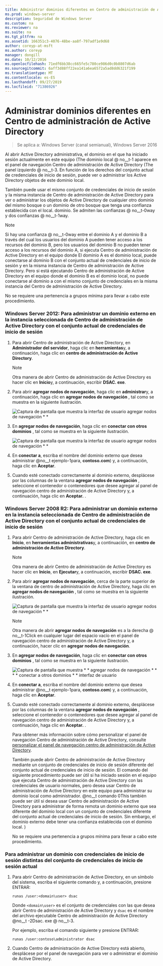 ```yaml
---
title: Administrar dominios diferentes en Centro de administración de Active Directory
ms.prod: windows-server
description: Seguridad de Windows Server
ms.custom: na
ms.reviewer: na
ms.suite: na
ms.tgt_pltfrm: na
ms.assetid: 166351c3-4076-48be-aa8f-797adf1e9d68
author: coreyp-at-msft
ms.author: coreyp
manager: dongill
ms.date: 10/12/2016
ms.openlocfilehash: 71edf6bb38cc665fe5c780ce986d0c0b8807d6ab
ms.sourcegitcommit: 6aff3d88ff22ea141a6ea6572a5ad8dd6321f199
ms.translationtype: MT
ms.contentlocale: es-ES
ms.lasthandoff: 09/27/2019
ms.locfileid: "71386926"
---
```

# <a name="manage-different-domains-in-active-directory-administrative-center"></a>Administrar dominios diferentes en Centro de administración de Active Directory

>Se aplica a: Windows Server (canal semianual), Windows Server 2016

  Al abrir Active Directory administrativa, el dominio en el que ha iniciado sesión actualmente en este equipo \(The dominio local @ no__t-1 aparece en el panel de navegación Centro de administración de Active Directory \(The panel izquierdo @ no__t-3. En función de los derechos del conjunto actual de credenciales de inicio de sesión, puede ver o administrar los Active Directory objetos de este dominio local.

 También puede usar el mismo conjunto de credenciales de inicio de sesión y la misma instancia de Centro de administración de Active Directory para ver o administrar los objetos de Active Directory de cualquier otro dominio del mismo bosque o un dominio de otro bosque que tenga una confianza establecida con el local. dominio. Se admiten las confianzas @ no__t-0way y dos confianzas @ no__t-1way.

> [!NOTE]
>  Si hay una confianza @ no__t-0way entre el dominio A y el dominio B a través del cual los usuarios del dominio A pueden tener acceso a los recursos del dominio B, pero los usuarios del dominio B no pueden tener acceso a los recursos del dominio A, si ejecuta Centro de administración de Active Directory en el equipo donde El dominio A es el dominio local, puede conectarse al dominio B con el conjunto actual de credenciales de inicio de sesión y en la misma instancia de Centro de administración de Active Directory. Pero si está ejecutando Centro de administración de Active Directory en el equipo donde el dominio B es el dominio local, no puede conectarse al dominio a con el mismo conjunto de credenciales en la misma instancia del Centro de administración de Active Directory.

 No se requiere una pertenencia a grupos mínima para llevar a cabo este procedimiento.

### <a name="windows-server-2012-to-manage-a-foreign-domain-in-the-selected-instance-of-active-directory-administrative-center-using-the-current-set-of-logon-credentials"></a>Windows Server 2012: Para administrar un dominio externo en la instancia seleccionada de Centro de administración de Active Directory con el conjunto actual de credenciales de inicio de sesión

1.  Para abrir Centro de administración de Active Directory, en **Administrador del servidor**, haga clic en **herramientas**y, a continuación, haga clic en **centro de administración de Active Directory**.

    > [!NOTE]
    >  Otra manera de abrir Centro de administración de Active Directory es hacer clic en **Inicio**y, a continuación, escribir **DSAC. exe**.

2.  Para abrir **agregar nodos de navegación**, haga clic en **administrar**y, a continuación, haga clic en **agregar nodos de navegación** , tal como se muestra en la siguiente ilustración.

     ![Captura de pantalla que muestra la interfaz de usuario agregar nodos de navegación * *](media/ADDS_ADACAddNavNode.gif)

3.  En **agregar nodos de navegación**, haga clic en **conectar con otros dominios** , tal como se muestra en la siguiente ilustración.

     ![Captura de pantalla que muestra la interfaz de usuario agregar nodos de navegación * *](media/ADDS_ADACConnectToDomain.gif)

4.  En **conectar a**, escriba el nombre del dominio externo que desea administrar @no__t ejemplo-1para, **contoso.com**\) y, a continuación, haga clic en **Aceptar**.

5.  Cuando esté conectado correctamente al dominio externo, desplácese por las columnas de la ventana **agregar nodos de navegación** , seleccione el contenedor o contenedores que desee agregar al panel de navegación centro de administración de Active Directory y, a continuación, haga clic en **Aceptar.** .

### <a name="windows-server-2008-r2-to-manage-a-foreign-domain-in-the-selected-instance-of-active-directory-administrative-center-using-the-current-set-of-logon-credentials"></a>Windows Server 2008 R2: Para administrar un dominio externo en la instancia seleccionada de Centro de administración de Active Directory con el conjunto actual de credenciales de inicio de sesión

1. Para abrir Centro de administración de Active Directory, haga clic en **Inicio**, en **herramientas administrativas**y, a continuación, en **centro de administración de Active Directory**.

   > [!NOTE]
   >  Otra manera de abrir Centro de administración de Active Directory es hacer clic en **Inicio**, en **Ejecutar**y, a continuación, escribir **DSAC. exe**.

2. Para abrir **agregar nodos de navegación**, cerca de la parte superior de la ventana de centro de administración de Active Directory, haga clic en **agregar nodos de navegación** , tal como se muestra en la siguiente ilustración.

    ![Captura de pantalla que muestra la interfaz de usuario agregar nodos de navegación * *](media/click_add_nav_nodes.gif)

   > [!NOTE]
   >  Otra manera de abrir **agregar nodos de navegación** es a la derecha @ no__t-1Click en cualquier lugar del espacio vacío en el panel de navegación centro de administración de Active Directory y, a continuación, hacer clic en **agregar nodos de navegación**.

3. En **agregar nodos de navegación**, haga clic en **conectar con otros dominios** , tal como se muestra en la siguiente ilustración.

    ![Captura de pantalla que muestra * * agregar nodos de navegación * * * * conectar a otros dominios * * interfaz de usuario](media/add_nav_nodes.gif)

4. En **conectar a**, escriba el nombre del dominio externo que desea administrar @no__t ejemplo-1para, **contoso.com**\) y, a continuación, haga clic en **Aceptar**.

5. Cuando esté conectado correctamente al dominio externo, desplácese por las columnas de la ventana **agregar nodos de navegación** , seleccione el contenedor o contenedores que desee agregar al panel de navegación centro de administración de Active Directory y, a continuación, haga clic en **Aceptar.** .

   Para obtener más información sobre cómo personalizar el panel de navegación Centro de administración de Active Directory, consulte [personalizar el panel de navegación centro de administración de Active Directory](customize-the-active-directory-administrative-center-navigation-pane.md).

   También puede abrir Centro de administración de Active Directory mediante un conjunto de credenciales de inicio de sesión diferente del conjunto actual de credenciales de inicio de sesión. El comando del siguiente procedimiento puede ser útil si ha iniciado sesión en el equipo que ejecuta Centro de administración de Active Directory con las credenciales de usuario normales, pero desea usar Centro de administración de Active Directory en este equipo para administrar su dominio local como administrador. @no__t comando 0This también puede ser útil si desea usar Centro de administración de Active Directory para administrar de forma remota un dominio externo que sea diferente del dominio local con un conjunto de credenciales diferente del conjunto actual de credenciales de inicio de sesión. Sin embargo, el dominio externo debe tener una confianza establecida con el dominio local. \)

   No se requiere una pertenencia a grupos mínima para llevar a cabo este procedimiento.

### <a name="to-manage-a-domain-using-logon-credentials-that-are-different-from-the-current-set-of-logon-credentials"></a>Para administrar un dominio con credenciales de inicio de sesión distintas del conjunto de credenciales de inicio de sesión actual

1.  Para abrir Centro de administración de Active Directory, en un símbolo del sistema, escriba el siguiente comando y, a continuación, presione ENTRAR:

     `runas /user:<domain\user> dsac`

     Donde `<domain\user>` es el conjunto de credenciales con las que desea abrir Centro de administración de Active Directory y `dsac` es el nombre del archivo ejecutable Centro de administración de Active Directory @no__t -2Dsac. exe @ no__t-3.

     Por ejemplo, escriba el comando siguiente y presione ENTRAR:

     `runas /user:contoso\administrator dsac`

2.  Cuando Centro de administración de Active Directory está abierto, desplácese por el panel de navegación para ver o administrar el dominio de Active Directory.

  

